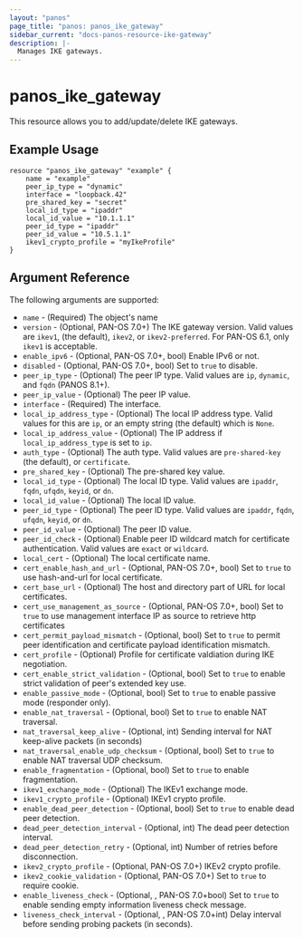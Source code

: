 ```yaml
---
layout: "panos"
page_title: "panos: panos_ike_gateway"
sidebar_current: "docs-panos-resource-ike-gateway"
description: |-
  Manages IKE gateways.
---
```


# panos_ike_gateway

This resource allows you to add/update/delete IKE gateways.

## Example Usage

```hcl
resource "panos_ike_gateway" "example" {
    name = "example"
    peer_ip_type = "dynamic"
    interface = "loopback.42"
    pre_shared_key = "secret"
    local_id_type = "ipaddr"
    local_id_value = "10.1.1.1"
    peer_id_type = "ipaddr"
    peer_id_value = "10.5.1.1"
    ikev1_crypto_profile = "myIkeProfile"
}
```

## Argument Reference

The following arguments are supported:

* `name` - (Required) The object's name
* `version` - (Optional, PAN-OS 7.0+) The IKE gateway version.  Valid values are
  `ikev1`, (the default), `ikev2`, or `ikev2-preferred`.  For PAN-OS 6.1, only
  `ikev1` is acceptable.
* `enable_ipv6` - (Optional, PAN-OS 7.0+, bool) Enable IPv6 or not.
* `disabled` - (Optional, PAN-OS 7.0+, bool) Set to `true` to disable.
* `peer_ip_type` - (Optional) The peer IP type.  Valid values are `ip`,
  `dynamic`, and `fqdn` (PANOS 8.1+).
* `peer_ip_value` - (Optional) The peer IP value.
* `interface` - (Required) The interface.
* `local_ip_address_type` - (Optional) The local IP address type.  Valid
  values for this are `ip`, or an empty string (the default) which is `None`.
* `local_ip_address_value` - (Optional) The IP address if `local_ip_address_type`
  is set to `ip`.
* `auth_type` - (Optional) The auth type.  Valid values are `pre-shared-key`
  (the default), or `certificate`.
* `pre_shared_key` - (Optional) The pre-shared key value.
* `local_id_type` - (Optional) The local ID type.  Valid values are `ipaddr`,
  `fqdn`, `ufqdn`, `keyid`, or `dn`.
* `local_id_value` - (Optional) The local ID value.
* `peer_id_type` - (Optional) The peer ID type.  Valid values are `ipaddr`,
  `fqdn`, `ufqdn`, `keyid`, or `dn`.
* `peer_id_value` - (Optional) The peer ID value.
* `peer_id_check` - (Optional) Enable peer ID wildcard match for certificate
  authentication.  Valid values are `exact` or `wildcard`.
* `local_cert` - (Optional) The local certificate name.
* `cert_enable_hash_and_url` - (Optional, PAN-OS 7.0+, bool) Set to `true` to use
  hash-and-url for local certificate.
* `cert_base_url` - (Optional) The host and directory part of URL for local
  certificates.
* `cert_use_management_as_source` - (Optional, PAN-OS 7.0+, bool) Set to `true` to
  use management interface IP as source to retrieve http certificates
* `cert_permit_payload_mismatch` - (Optional, bool) Set to `true` to permit
  peer identification and certificate payload identification mismatch.
* `cert_profile` - (Optional) Profile for certificate valdiation during IKE
  negotiation.
* `cert_enable_strict_validation` - (Optional, bool) Set to `true` to enable
  strict validation of peer's extended key use.
* `enable_passive_mode` - (Optional, bool) Set to `true` to enable passive
  mode (responder only).
* `enable_nat_traversal` - (Optional, bool) Set to `true` to enable NAT
  traversal.
* `nat_traversal_keep_alive` - (Optional, int) Sending interval for NAT
  keep-alive packets (in seconds)
* `nat_traversal_enable_udp_checksum` - (Optional, bool) Set to `true` to enable
  NAT traversal UDP checksum.
* `enable_fragmentation` - (Optional, bool) Set to `true` to enable fragmentation.
* `ikev1_exchange_mode` - (Optional) The IKEv1 exchange mode.
* `ikev1_crypto_profile` - (Optional) IKEv1 crypto profile.
* `enable_dead_peer_detection` - (Optional, bool) Set to `true` to enable dead
  peer detection.
* `dead_peer_detection_interval` - (Optional, int) The dead peer detection interval.
* `dead_peer_detection_retry` - (Optional, int) Number of retries before disconnection.
* `ikev2_crypto_profile` - (Optional, PAN-OS 7.0+) IKEv2 crypto profile.
* `ikev2_cookie_validation` - (Optional, PAN-OS 7.0+) Set to `true` to require cookie.
* `enable_liveness_check` - (Optional, , PAN-OS 7.0+bool) Set to `true` to
  enable sending empty information liveness check message.
* `liveness_check_interval` - (Optional, , PAN-OS 7.0+int) Delay interval before
  sending probing packets (in seconds).
